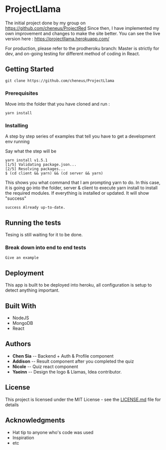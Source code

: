 # ProjectLlama

The initial project done by my group on https://github.com/cheneus/ProjectRed
Since then, I have implemented my own improvement and changes to make the site better.
You can see the live version here : https://projectllama.herokuapp.com/

For production, please refer to the prodheroku branch: 
Master is strictly for dev, and on-going testing for different method of coding in React.

## Getting Started

```
git clone https://github.com/cheneus/ProjectLlama
```

### Prerequisites

Move into the folder that you have cloned and run : 

```
yarn install
```

### Installing

A step by step series of examples that tell you have to get a development env running

Say what the step will be

```
yarn install v1.5.1
[1/5] Validating package.json...
[2/5] Resolving packages...
$ (cd client && yarn) && (cd server && yarn)
```

This shows you what command that I am prompting yarn to do. In this case, it is going go into the folder, server & client to execute yarn install to install the required modules. If everything is installed or updated. It will show "success"
```
success Already up-to-date.
```

## Running the tests

Tesing is still waiting for it to be done. 

### Break down into end to end tests

```
Give an example
```

## Deployment

This app is built to be deployed into heroku, all configuration is setup to detect anything important.

## Built With

* NodeJS
* MongoDB
* React

## Authors

* **Chen Sia** -- Backend + Auth & Profile component
* **Addison** -- Result component after you completed the quiz
* **Nicole** -- Quiz react component
* **Yaeinn** -- Design the logo & Llamas, Idea contributor. 


## License

This project is licensed under the MIT License - see the [LICENSE.md](LICENSE.md) file for details

## Acknowledgments

* Hat tip to anyone who's code was used
* Inspiration
* etc
